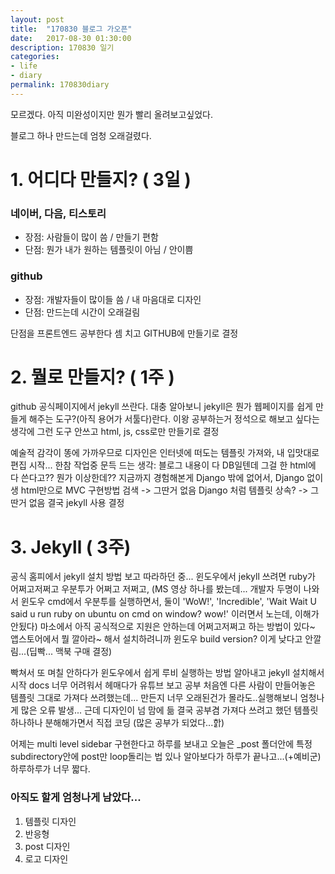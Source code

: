```yaml
---
layout: post
title:  "170830 블로그 가오픈"
date:   2017-08-30 01:30:00
description: 170830 일기
categories:
- life
- diary
permalink: 170830diary
---
```


모르겠다.
아직 미완성이지만 뭔가 빨리 올려보고싶었다.

블로그 하나 만드는데 엄청 오래걸렸다.


# 1. 어디다 만들지? ( 3일 )
### 네이버, 다음, 티스토리
- 장점: 사람들이 많이 씀 / 만들기 편함
- 단점: 뭔가 내가 원하는 템플릿이 아님 / 안이쁨
### github
- 장점: 개발자들이 많이들 씀 / 내 마음대로 디자인
- 단점: 만드는데 시간이 오래걸림

단점을 프론트엔드 공부한다 셈 치고 GITHUB에 만들기로 결정



# 2. 뭘로 만들지? ( 1주 )
github 공식페이지에서 jekyll 쓰란다.
대충 알아보니 jekyll은 뭔가 웹페이지를 쉽게 만들게 해주는 도구?(아직 용어가 서툴다)란다.
이왕 공부하는거 정석으로 해보고 싶다는 생각에 그런 도구 안쓰고 html, js, css로만 만들기로 결정

예술적 감각이 똥에 가까우므로 디자인은 인터넷에 떠도는 템플릿 가져와, 내 입맛대로 편집 시작...
한참 작업중 문득 드는 생각: 블로그 내용이 다 DB일텐데 그걸 한 html에 다 쓴다고?? 뭔가 이상한데??
지금까지 경험해본게 Django 밖에 없어서,
Django 없이 생 html만으로 MVC 구현방법 검색 -> 그딴거 없음
Django 처럼 템플릿 상속? -> 그딴거 없음
결국 jekyll 사용 결정



# 3. Jekyll ( 3주)
공식 홈피에서 jekyll 설치 방법 보고 따라하던 중...
윈도우에서 jekyll 쓰려면 ruby가 어쩌고저쩌고 우분투가 어쩌고 저쩌고,
(MS 영상 하나를 봤는데... 개발자 두명이 나와서 윈도우 cmd에서 우분투를 실행하면서, 둘이 'WoW!', 'Incredible', 'Wait Wait U said u run ruby on ubuntu on cmd on window? wow!' 이러면서 노는데, 이해가 안됬다)
마소에서 아직 공식적으로 지원은 안하는데 어쩌고저쩌고 하는 방법이 있다~ 앱스토어에서 뭘 깔아라~ 해서
설치하려니까 윈도우 build version? 이게 낮다고 안깔림...(딥빡... 맥북 구매 결정)

빡쳐서 또 며칠 안하다가 윈도우에서 쉽게 루비 실행하는 방법 알아내고 jekyll 설치해서 시작
docs 너무 어려워서 헤매다가 유튜브 보고 공부
처음엔 다른 사람이 만들어놓은 템플릿 그대로 가져다 쓰려했는데... 만든지 너무 오래된건가 몰라도..실행해보니 엄청나게 많은 오류 발생... 근데 디자인이 넘 맘에 듦
결국 공부겸 가져다 쓰려고 했던 템플릿 하나하나 분해해가면서 직접 코딩 (많은 공부가 되었다...핡)


어제는 multi level sidebar 구현한다고 하루를 보내고
오늘은 _post 폴더안에 특정 subdirectory안에 post만 loop돌리는 법 있나 알아보다가 하루가 끝나고...(+예비군)
하루하루가 너무 짧다.

### 아직도 할게 엄청나게 남았다...
1. 템플릿 디자인
2. 반응형
3. post 디자인
4. 로고 디자인
